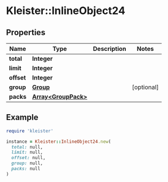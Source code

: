 # Kleister::InlineObject24

## Properties

| Name | Type | Description | Notes |
| ---- | ---- | ----------- | ----- |
| **total** | **Integer** |  |  |
| **limit** | **Integer** |  |  |
| **offset** | **Integer** |  |  |
| **group** | [**Group**](Group.md) |  | [optional] |
| **packs** | [**Array&lt;GroupPack&gt;**](GroupPack.md) |  |  |

## Example

```ruby
require 'kleister'

instance = Kleister::InlineObject24.new(
  total: null,
  limit: null,
  offset: null,
  group: null,
  packs: null
)
```

